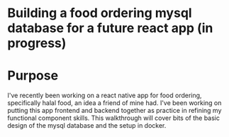 # Building a food ordering mysql database for a future react app (in progress)

# Purpose

I've recently been working on a react native app for food ordering, specifically halal food, an idea a friend of mine had. I've been working on
putting this app frontend and backend together as practice in refining my functional component skills. This walkthrough will cover bits of the basic
design of the mysql database and the setup in docker.


